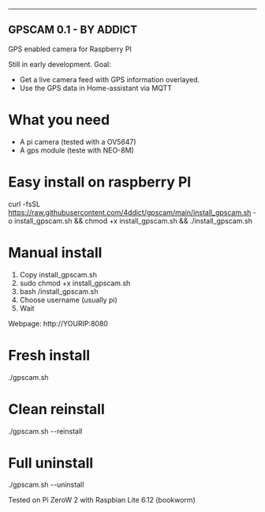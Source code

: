 ----------------------
GPSCAM 0.1 - BY ADDICT
----------------------
GPS enabled camera for Raspberry PI

Still in early development.
Goal: 
- Get a live camera feed with GPS information overlayed. 
- Use the GPS data in Home-assistant via MQTT

# What you need
- A pi camera (tested with a OV5647)
- A gps module (teste with NEO-8M)

# Easy install on raspberry PI
curl -fsSL https://raw.githubusercontent.com/4ddict/gpscam/main/install_gpscam.sh -o install_gpscam.sh && chmod +x install_gpscam.sh && ./install_gpscam.sh

# Manual install
1. Copy install_gpscam.sh
2. sudo chmod +x install_gpscam.sh
3. bash /install_gpscam.sh
4. Choose username (usually pi)
5. Wait

  
Webpage: http://YOURIP:8080

# Fresh install
./gpscam.sh
# Clean reinstall
./gpscam.sh --reinstall
# Full uninstall
./gpscam.sh --uninstall

Tested on Pi ZeroW 2 with Raspbian Lite 6.12 (bookworm)
